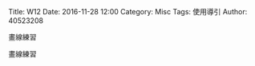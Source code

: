 Title: W12
Date: 2016-11-28 12:00
Category: Misc
Tags: 使用導引
Author: 40523208

畫線練習

<!-- PELICAN_END_SUMMARY -->

畫線練習




<!-- 導入 Brython 標準程式庫 -->

<script type="text/javascript" 
    src="https://cdn.rawgit.com/brython-dev/brython/master/www/src/brython_dist.js">
</script>

<!-- 啟動 Brython -->

<script>
window.onload=function(){
brython(1);
}
</script>

<!-- 以下實際利用  Brython 畫圖 -->

<canvas id="chord1" width="600" height="1000"></canvas>

<script type="text/python3">
from browser import document as doc
import math
# 準備繪圖畫布
canvas = doc["chord1"]
ctx = canvas.getContext("2d")

'''
# 改用 background 函式繪圖
# 水平線
for i in range(5):
    ctx.beginPath()
# 設定線的寬度為 1 個單位
    if i == 0:
        ctx.lineWidth = 7
    else:
        ctx.lineWidth = 1
    ctx.moveTo(99, 100+i*30)
    ctx.lineTo(201, 100+i*30)
    # 設定顏色為藍色, 也可以使用 "rgb(0, 0, 255)" 字串設定顏色值
    ctx.strokeStyle = "blue"
    ctx.stroke()
    ctx.closePath()

# 垂直線
for i in range(6):
    ctx.beginPath()
# 設定線的寬度為 1 個單位
    ctx.lineWidth = 1
    ctx.moveTo(100+i*20, 100)
    ctx.lineTo(100+i*20, 220)
    # 設定顏色為藍色, 也可以使用 "rgb(0, 0, 255)" 字串設定顏色值
    ctx.strokeStyle = "blue"
    ctx.stroke()
    ctx.closePath()
'''
def canvasText(x, y, fontSize, string, sup, sub, color, ctx):
    # 標定各弦音符號, 以及把位編號
    ctx.beginPath()
    ctx.fillStyle = color
    ctx.strokeStyle = color
    #ctx.font = "20px Arial"
    ctx.font = str(fontSize)+ "px Arial"
    ctx.fillText(string, x, y)
    ctx.font = str(fontSize-8)+ "px Arial"
    if sup != "":
        ctx.fillText(sup, x+fontSize/1.6, y-fontSize/2)
    if sub != "":
        ctx.fillText(sup, x+fontSize/1.6, y)
    ctx.fill()
    ctx.stroke()
    ctx.closePath()

# 設法利用運算印出吉他各把位的音名
def doreme(x, y, fontSize, order, ctx):
    # EADGBE (guitar string)
    # FgGaAbBCdDeE (C=Do, D=Re, E=Mi)
    #簡譜 1 2 3 4 5 6 7 
    #音名 C D E F G A B 
    #唱名 Do Re Mi Fa Sol La Ti 

    # 讓音名數列可以每 12 音名後, 升高 key 後從頭開始
    if order > 12:
        order = order % 12

    if order == 1:
        canvasText(x, y, fontSize, "A", "", "", "black", ctx)
    elif order ==2:
        canvasText(x, y, fontSize, "B", "b", "", "red", ctx)
    elif order == 3:
        canvasText(x, y, fontSize, "B", "", "", "black", ctx)
    elif order == 4:
        canvasText(x, y, fontSize, "C", "", "", "black", ctx)
    elif order == 5:
        canvasText(x, y, fontSize, "D", "b", "", "red", ctx)
    elif order == 6:
        canvasText(x, y, fontSize, "D", "", "", "black", ctx)
    elif order == 7:
        canvasText(x, y, fontSize, "E", "b", "", "red", ctx)
    elif order == 8:
        canvasText(x, y, fontSize, "E", "", "", "black", ctx)
    elif order == 9:
        canvasText(x, y, fontSize, "F", "", "", "black", ctx)
    elif order == 10:
        canvasText(x, y, fontSize, "G", "b", "", "red", ctx)
    elif order == 11:
        canvasText(x, y, fontSize, "G", "", "", "black", ctx)
    elif order == 12:
        canvasText(x, y, fontSize, "A", "b", "", "red", ctx)
    else:
        canvasText(x, y, fontSize, "A", "b", "", "red", ctx)

def background(x, y, xinc, yinc, xnum, ynum, ctx):
    # 水平線
    for i in range(ynum+1):
        ctx.beginPath()
    # 設定線的寬度為 1 個單位
        if i == 0:
            ctx.lineWidth = 7
        else:
            ctx.lineWidth = 1
        ctx.moveTo(x-1, y+i*yinc)
        ctx.lineTo(x+xnum*xinc+1, y+i*yinc)
        # 設定顏色為藍色, 也可以使用 "rgb(0, 0, 255)" 字串設定顏色值
        ctx.strokeStyle = "blue"
        ctx.stroke()
        ctx.closePath()

    # 垂直線
    for i in range(xnum+1):
        ctx.beginPath()
    # 設定線的寬度為 1 個單位
        ctx.lineWidth = 1
        ctx.moveTo(x+i*xinc, y)
        ctx.lineTo(x+i*xinc, y+ynum*yinc)
        # 設定顏色為藍色, 也可以使用 "rgb(0, 0, 255)" 字串設定顏色值
        ctx.strokeStyle = "blue"
        ctx.stroke()
        ctx.closePath()
    # 標定各弦音符號, 以及把位編號
    ctx.beginPath()
    ctx.fillStyle = 'black'
    ctx.strokeStyle = "black"
    ctx.font = "20px Arial"
    sixString = ["E", "A", "D", "G", "B", "E"]
    stringNum = 0
    for i in sixString:
        ctx.fillText(i, x-7+stringNum*xinc, y-10)
        stringNum = stringNum + 1
    num = 1
    for j in range(1,20,1):
        ctx.fillText(j,50,95+num*yinc)
        num = num + 1
        
    ctx.fill()
    ctx.stroke()
    ctx.closePath()
    # EADGBE (guitar string)
    # FgGaAbBCdDeE (C=Do, D=Re, E=Mi)
 
    ####################################
    # 以下利用數列運算, 從已知第1把位的音名分別推算各把位的音名
    # 吉他初始音名次序 816(11)38
    ####################################
    firstBar = [8, 1, 6, 11, 3, 8]
    # j 為往下增量
    for j in range(19):
        # k 為 往右把位初始值
        fontSize = 15 
        for k in range(6):
            bx = x + (k)*w - fontSize/3
            by = y + (j)*h+h/2 + fontSize/2
            order = firstBar[k] + j + 1
            doreme(bx, by, fontSize, order, ctx)



# 一開始 x, y 為圓球圓心, 但是為了配合和弦繪圖
# 將 x, y 改為和弦的左上角座標 x, y
# 配合 w, h, wcoord, hcoord 進行運算得到圓的圓心座標 bx, by
#def ball(x, y, w, h , wcoord, hcoord, r, color, ctx):
def ball(x, y, w, h , wcoord, hcoord, color, ctx):
    bx = x + (wcoord-1)*w
    by = y + (hcoord-1)*h+h/2
    if w < h:
        r2 = w/2 -2
    else:
        r2 = h/2 -2
    ctx.beginPath()
    #ctx.fillStyle = 'black'
    ctx.fillStyle = color
    #ctx.strokeStyle = "black"
    ctx.strokeStyle = color
    #ctx.arc(50, 80, 9, 0, 2*math.pi, False)
    ctx.arc(bx, by, r2, 0, 2*math.pi, False)
    # 為了疊上各把位的音名, 暫時不填色
    #ctx.fill()
    ctx.stroke()
    ctx.closePath()

x = 300
y = 200
w = 20
h = 30
# 將前面的水平線與垂直線繪圖改用 background 繪圖
background(100, 100, w, h, 5, 19, ctx)
#background(x, y, w, h, 5, 4, ctx)
#background(100, 300, 10, 10, 5, 4, ctx)
#background(300, 100, 10, 10, 5, 12, ctx)
# 配合  300, 300 的和絃背景, w=30, h=30, (1,1) 位置放入圓
#for i in range( 6):
   # for j in range(3):
      #  ball(x, y, w, h, i+1, j+1, 'black', ctx)
#ball(x, y, w, h, 1, 4, 'red', ctx)
#ball(300, 300, 30, 20, 1, 1, 9, 'black', ctx)
</script>